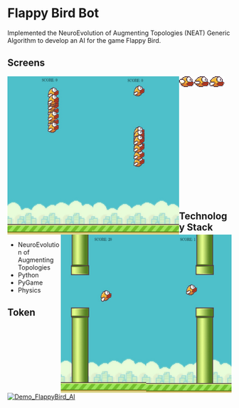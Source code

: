 # Flappy Bird Bot
Implemented the NeuroEvolution of Augmenting Topologies (NEAT) Generic Algorithm to develop an AI for the game Flappy Bird.
## Screens

<img src="https://github.com/Anurag-Dutta/reimagined-broccoli/blob/main/Flappy%20Bird/W%20AI/Screens/2.jpg" width="193" height = "355" align="left"/>
<img src="https://github.com/Anurag-Dutta/reimagined-broccoli/blob/main/Flappy%20Bird/W%20AI/Screens/4.jpg" width="193" height = "355" align="left"/>
<img src="https://github.com/Anurag-Dutta/reimagined-broccoli/blob/main/Flappy%20Bird/W%20AI/images/bird1.png" align="left"/>
<img src="https://github.com/Anurag-Dutta/reimagined-broccoli/blob/main/Flappy%20Bird/W%20AI/images/bird2.png" align="left"/>
<img src="https://github.com/Anurag-Dutta/reimagined-broccoli/blob/main/Flappy%20Bird/W%20AI/images/bird3.png" align="left"/>
<img src="https://github.com/Anurag-Dutta/reimagined-broccoli/blob/main/Flappy%20Bird/W%20AI/Screens/3.jpg" width="192" height = "355" align="right"/>
<img src="https://github.com/Anurag-Dutta/reimagined-broccoli/blob/main/Flappy%20Bird/W%20AI/Screens/1.jpg" width="192" height = "355" align="right"/>

<br/><br/>
<br/><br/>
<br/><br/>
<br/><br/>
<br/><br/>
<br/><br/>
<br/><br/>
<br/><br/>
## Technology Stack

- NeuroEvolution of Augmenting Topologies
- Python
- PyGame
- Physics

## Token
[![Demo_FlappyBird_AI]({![image](https://github.com/Anurag-Dutta/reimagined-broccoli/blob/main/Flappy%20Bird/W%20AI/Screens/YT.png)})]({https://youtu.be/VRZQsZOxjdM} "Demo_FlappyBird_AI")
